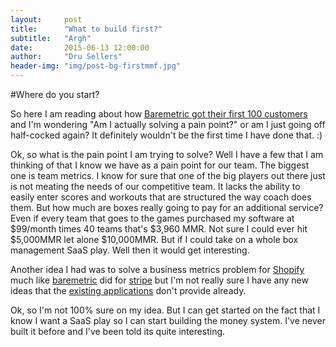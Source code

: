 ```yaml
---
layout:     post
title:      "What to build first?"
subtitle:   "Argh"
date:       2015-06-13 12:00:00
author:     "Dru Sellers"
header-img: "img/post-bg-firstmmf.jpg"
---
```


#Where do you start?

So here I am reading about how [Baremetric got their first 100 customers](https://baremetrics.com/blog/first-100-customers) and I'm wondering "Am I actually solving a pain point?" or am I just going off half-cocked again? It definitely wouldn't be the first time I have done that. :) 

Ok, so what is the pain point I am trying to solve? Well I have a few that I am thinking of that I know we have as a pain point for our team. The biggest one is team metrics. I know for sure that one of the big players out there just is not meating the needs of our competitive team. It lacks the ability to easily enter scores and workouts that are structured the way coach does them. But how much are boxes really going to pay for an additional service? Even if every team that goes to the games purchased my software at $99/month times 40 teams that's $3,960 MMR. Not sure I could ever hit $5,000MMR let alone $10,000MMR. But if I could take on a whole box management SaaS play. Well then it would get interesting.

Another idea I had was to solve a business metrics problem for [Shopify](http://shopify.com) much like [baremetric](http://baremetrics.com) did for [stripe](http://stripe.com) but I'm not really sure I have any new ideas that the [existing applications](https://apps.shopify.com/categories/reporting) don't provide already.

Ok, so I'm not 100% sure on my idea. But I can get started on the fact that I know I want a SaaS play so I can start building the money system. I've never built it before and I've been told its quite interesting.